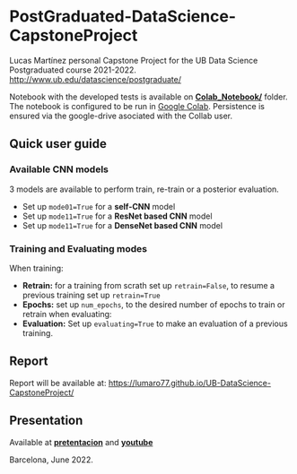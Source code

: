 # PostGraduated-DataScience-CapstoneProject
Lucas Martínez personal Capstone Project for the UB Data Science Postgraduated course 2021-2022. http://www.ub.edu/datascience/postgraduate/

Notebook with the developed tests is available on **[Colab_Notebook/](/Colab_Notebook/)** folder. The notebook is configured to be run in [Google Colab](https://colab.research.google.com/). Persistence is ensured via the google-drive asociated with the Collab user.

## Quick user guide

### Available CNN models
3 models are available to perform train, re-train or a posterior evaluation.
- Set up ```mode01=True``` for a **self-CNN** model
- Set up ```mode11=True``` for a **ResNet based CNN** model 
- Set up ```mode11=True``` for a **DenseNet based CNN** model 

### Training and Evaluating modes
When training:
- **Retrain:** for a training from scrath set up ```retrain=False```, to resume a previous training set up ```retrain=True```
- **Epochs:** set up ```num_epochs```, to the desired number of epochs to train or retrain
when evaluating:
- **Evaluation:** Set up ```evaluating=True``` to make an evaluation of a previous training.

## Report
Report will be available at: https://lumaro77.github.io/UB-DataScience-CapstoneProject/

## Presentation
Available at **[pretentacion](/presentacion/)** and **[youtube](https://youtu.be/eoZop9FM8XM)**

Barcelona, June 2022.
